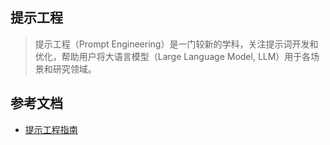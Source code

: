 ## 提示工程
> 提示工程（Prompt Engineering）是一门较新的学科，关注提示词开发和优化，帮助用户将大语言模型（Large Language Model, LLM）用于各场景和研究领域。

## 参考文档
* [提示工程指南](https://www.promptingguide.ai/zh)
